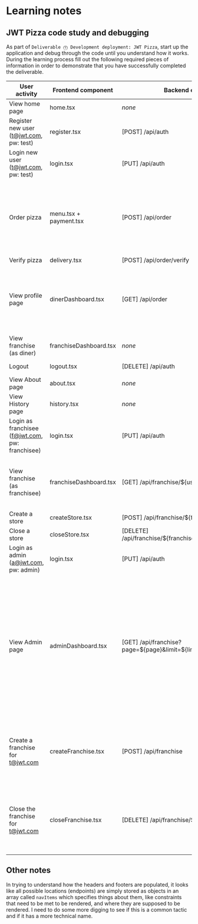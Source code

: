 # Learning notes

## JWT Pizza code study and debugging

As part of `Deliverable ⓵ Development deployment: JWT Pizza`, start up the application and debug through the code until you understand how it works. During the learning process fill out the following required pieces of information in order to demonstrate that you have successfully completed the deliverable.

| User activity                                       | Frontend component | Backend endpoints | Database SQL |
| --------------------------------------------------- | ------------------ | ----------------- | ------------ |
| View home page                                      |   home.tsx         |     *none*        | *none*       |
| Register new user<br/>(t@jwt.com, pw: test)         |   register.tsx     | [POST] /api/auth  | INSERT INTO user (name, email, password) VALUES (?, ?, ?) INSERT INTO userRole (userId, role, objectId) VALUES (?, ?, ?)             |
| Login new user<br/>(t@jwt.com, pw: test)            |   login.tsx        | [PUT] /api/auth   | Find user: SELECT * FROM user WHERE email=? <br/> Find user's role: SELECT * FROM userRole WHERE userId=? |
| Order pizza                                         | menu.tsx + payment.tsx | [POST] /api/order | Insert order into diner's data: INSERT INTO dinerOrder (dinerId, franchiseId, storeId, date) VALUES (?, ?, ?, now( )), [user.id, order.franchiseId, order.storeId] <br/> Insert data into order: INSERT INTO orderItem (orderId, menuId, description, price) VALUES (?, ?, ?, ?), [orderId, menuId, item.description, item.price]|
| Verify pizza                                        |  delivery.tsx | [POST] /api/order/verify |   *none*   |
| View profile page                                   | dinerDashboard.tsx | [GET] /api/order  | Get orders from all applicable diners: SELECT id, franchiseId, storeId, date FROM dinerOrder WHERE dinerId=? LIMIT \${offset},\${config.db.listPerPage} <br/> Get info for all user orders: SELECT id, menuId, description, price FROM orderItem WHERE orderId=?             |
| View franchise<br/>(as diner)                       | franchiseDashboard.tsx | *none*| *none*|
| Logout                                              |  logout.tsx        |[DELETE] /api/auth | DELETE FROM auth WHERE token=?|
| View About page                                     | about.tsx          | *none*            | *none*       |
| View History page                                   | history.tsx        | *none*            | *none*       |
| Login as franchisee<br/>(f@jwt.com, pw: franchisee) | login.tsx          | [PUT] /api/auth   | Find user: SELECT * FROM user WHERE email=? <br/> Find user's role: SELECT * FROM userRole WHERE userId=? |
| View franchise<br/>(as franchisee)                  | franchiseDashboard.tsx| [GET] /api/franchise/${user.id}|Get userRole for franchisee: SELECT objectId FROM userRole WHERE role='franchisee' AND userId=? <br/> Get franchise data: SELECT id, name FROM franchise WHERE id in (${franchiseIds.join(',')})|
| Create a store                                      |  createStore.tsx   | [POST] /api/franchise/\${franchise.id}/store| INSERT INTO store (franchiseId, name) VALUES (?, ?)|
| Close a store                                       |  closeStore.tsx    | [DELETE] /api/franchise/\${franchise.id}/store/\${store.id}| DELETE FROM store WHERE franchiseId=? AND id=? |
| Login as admin<br/>(a@jwt.com, pw: admin)           |  login.tsx         |  [PUT] /api/auth  | Find user: SELECT * FROM user WHERE email=? <br/> Find user's role: SELECT * FROM userRole WHERE userId=? |
| View Admin page                                     | adminDashboard.tsx | [GET] /api/franchise?page=\${page}\&limit=\${limit}\&name=$\{nameFilter} | Get all franchise data: SELECT id, name FROM franchise WHERE name LIKE ? LIMIT \${limit + 1} OFFSET \${offset} <br/> Join and format all franchise data: <br/> SELECT u.id, u.name, u.email FROM userRole AS ur JOIN user AS u ON u.id=ur.userId WHERE ur.objectId=? AND ur.role='franchisee' <br/> SELECT s.id, s.name, COALESCE(SUM(oi.price), 0) AS totalRevenue FROM dinerOrder AS do JOIN orderItem AS oi ON do.id=oi.orderId RIGHT JOIN store AS s ON s.id=do.storeId WHERE s.franchiseId=? GROUP BY s.id  <br/>            |
| Create a franchise for t@jwt.com                    | createFranchise.tsx | [POST] /api/franchise | Verify franchise admin user exists: SELECT id, name FROM user WHERE email=? <br/> Create franchise: INSERT INTO franchise (name) VALUES (?) <br/> Set franchise admin user as franchisee: INSERT INTO userRole (userId, role, objectId) VALUES (?, ?, ?)|
| Close the franchise for t@jwt.com                   | closeFranchise.tsx | [DELETE] /api/franchise/\${franchise.id} | Delete the franchise's stores: DELETE FROM store WHERE franchiseId=? <br/> Remove franchisee role from franchise admin user: DELETE FROM userRole WHERE objectId=? <br/> Delete franchise: DELETE FROM franchise WHERE id=? |

## Other notes

In trying to understand how the headers and footers are populated, it looks like all possible locations (endpoints) are simply stored as objects in an array called `navItems` which specifies things about them, like constraints that need to be met to be rendered, and where they are supposed to be rendered. I need to do some more digging to see if this is a common tactic and if it has a more technical name.